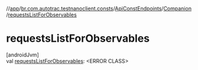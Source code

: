//[app](../../../../index.md)/[br.com.autotrac.testnanoclient.consts](../../index.md)/[ApiConstEndpoints](../index.md)/[Companion](index.md)/[requestsListForObservables](requests-list-for-observables.md)

# requestsListForObservables

[androidJvm]\
val [requestsListForObservables](requests-list-for-observables.md): &lt;ERROR CLASS&gt;
